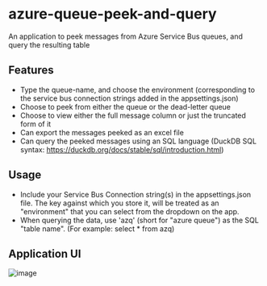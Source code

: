 # azure-queue-peek-and-query
An application to peek messages from Azure Service Bus queues, and query the resulting table

## Features

- Type the queue-name, and choose the environment (corresponding to the service bus connection strings added in the appsettings.json)
- Choose to peek from either the queue or the dead-letter queue
- Choose to view either the full message column or just the truncated form of it
- Can export the messages peeked as an excel file
- Can query the peeked messages using an SQL language (DuckDB SQL syntax: https://duckdb.org/docs/stable/sql/introduction.html)

## Usage

- Include your Service Bus Connection string(s) in the appsettings.json file. The key against which you store it, will be treated as an "environment" that you can select from the dropdown on the app.
- When querying the data, use 'azq' (short for "azure queue") as the SQL "table name". (For example: select * from azq)

## Application UI

![image](https://github.com/user-attachments/assets/34bc2a44-a71d-4836-8f1e-c71943bd3223)
